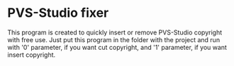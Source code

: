 # PVS-Studio fixer

This program is created to quickly insert or remove PVS-Studio copyright with free use. Just put this program in the folder with the 
project and run with '0' parameter, if you want cut copyright, and '1' parameter, if you want insert copyright.
